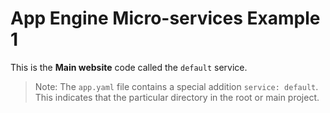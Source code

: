 # App Engine Micro-services Example 1

This is the **Main website** code called the `default` service.

> Note: The `app.yaml` file contains a special addition `service: default`.
> This indicates that the particular directory in the root or main project.
